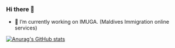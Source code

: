 ### Hi there 👋

- 🔭 I’m currently working on IMUGA. (Maldives Immigration online services)

[![Anurag's GitHub stats](https://github-readme-stats.vercel.app/api?username=beneyraheem)](https://github.com/anuraghazra/github-readme-stats)

<!--
**beneyraheem/beneyraheem** is a ✨ _special_ ✨ repository because its `README.md` (this file) appears on your GitHub profile.

Here are some ideas to get you started:

- 🔭 I’m currently working on ...
- 🌱 I’m currently learning ...
- 👯 I’m looking to collaborate on ...
- 🤔 I’m looking for help with ...
- 💬 Ask me about ...
- 📫 How to reach me: ...
- 😄 Pronouns: ...
- ⚡ Fun fact: ...
-->
